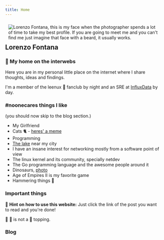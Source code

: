 ```yaml
---
title: Home
---
```

<img src="/img/headshot.png" style="min-width:40px;float:right;padding:10px;" alt="Lorenzo Fontana, this is my face when the photographer spends a lot of time to take my best profile. If you are going to meet me and you can't find me just imagine that face with a beard, it usually works.">

## Lorenzo Fontana

### :rainbow: My home on the interwebs

Here you are in my personal little place on the internet where I share thoughts, ideas and findings.

I'm a member of the leenux :penguin: fanclub by night and an SRE at [InfluxData](https://www.influxdata.com/) by day.

### #noonecares things I like

(you should now skip to the blog section.)

- My Girlfriend
- Cats :cat2: - [heres' a meme](/img/iare.jpg)
- Programming
- [The lake](https://en.wikipedia.org/wiki/Lake_Maggiore) near my city
- I have an insane interest for networking mostly from a software point of view
- The linux kernel and its community, specially netdev
- The Go programming language and the awesome people around it
- Dinosaurs, [photo](/img/dinos.jpg)
- Age of Empires II is my favorite game
- Hammering things :hammer:

### Important things

:information_desk_person: **Hint on how to use this website:** Just click the link of the post you want to read 
and you're done!

:evergreen_tree:  :apple: is not a :pizza: topping.

### Blog
